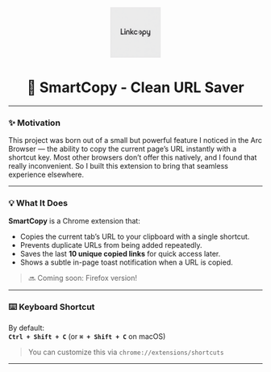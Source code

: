 <p align="center">
  <img src="icons/icon128.png" alt="Extension Logo" width="100" />
</p>

<h1 align="center">🔗 SmartCopy - Clean URL Saver</h1>

---

### ✨ Motivation

This project was born out of a small but powerful feature I noticed in the Arc Browser — the ability to copy the current page’s URL instantly with a shortcut key. Most other browsers don’t offer this natively, and I found that really inconvenient. So I built this extension to bring that seamless experience elsewhere.

---

### 💡 What It Does

**SmartCopy** is a Chrome extension that:

- Copies the current tab’s URL to your clipboard with a single shortcut.
- Prevents duplicate URLs from being added repeatedly.
- Saves the last **10 unique copied links** for quick access later.
- Shows a subtle in-page toast notification when a URL is copied.

> 🔜 Coming soon: Firefox version!

---

### ⌨️ Keyboard Shortcut

By default:  
**`Ctrl + Shift + C`** (or **`⌘ + Shift + C`** on macOS)

> You can customize this via `chrome://extensions/shortcuts`

---